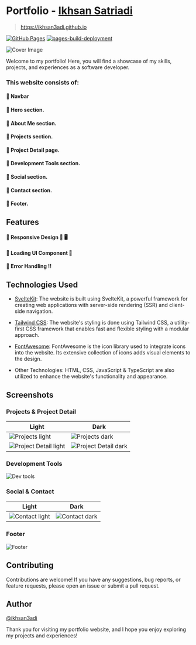 # Portfolio - [Ikhsan Satriadi](https://github.com/ikhsan3adi)

> https://ikhsan3adi.github.io

[![GitHub Pages](https://github.com/ikhsan3adi/ikhsan3adi.github.io/actions/workflows/gh-pages.yml/badge.svg)](https://github.com/ikhsan3adi/ikhsan3adi.github.io/actions/workflows/gh-pages.yml)
[![pages-build-deployment](https://github.com/ikhsan3adi/ikhsan3adi.github.io/actions/workflows/pages/pages-build-deployment/badge.svg)](https://github.com/ikhsan3adi/ikhsan3adi.github.io/actions/workflows/pages/pages-build-deployment)

![Cover Image](https://github.com/ikhsan3adi/ikhsan3adi.github.io/raw/main/images/preview.png)

Welcome to my portfolio! Here, you will find a showcase of my skills, projects, and experiences as a software developer.

### This website consists of:

#### :large_blue_circle: Navbar

#### :large_blue_circle: Hero section.

#### :large_blue_circle: About Me section.

#### :large_blue_circle: Projects section.

#### :large_blue_circle: Project Detail page.

#### :large_blue_circle: Development Tools section.

#### :large_blue_circle: Social section.

#### :large_blue_circle: Contact section.

#### :large_blue_circle: Footer.

## Features

#### :large_blue_diamond: Responsive Design :iphone: :desktop_computer:

#### :large_blue_diamond: Loading UI Component :arrows_counterclockwise:

#### :large_blue_diamond: Error Handling :bangbang:

## Technologies Used

- [SvelteKit](https://kit.svelte.dev/): The website is built using SvelteKit, a powerful framework for creating web applications with server-side rendering (SSR) and client-side navigation.

- [Tailwind CSS](https://tailwindcss.com): The website's styling is done using Tailwind CSS, a utility-first CSS framework that enables fast and flexible styling with a modular approach.

- [FontAwesome](https://fontawesome.com/): FontAwesome is the icon library used to integrate icons into the website. Its extensive collection of icons adds visual elements to the design.

- Other Technologies: HTML, CSS, JavaScript & TypeScript are also utilized to enhance the website's functionality and appearance.

## Screenshots

### Projects & Project Detail

| Light                                                                                                                | Dark                                                                                                               |
| -------------------------------------------------------------------------------------------------------------------- | ------------------------------------------------------------------------------------------------------------------ |
| ![Projects light](https://github.com/ikhsan3adi/ikhsan3adi.github.io/raw/main/images/projects-light.png)             | ![Projects dark](https://github.com/ikhsan3adi/ikhsan3adi.github.io/raw/main/images/projects-dark.png)             |
| ![Project Detail light](https://github.com/ikhsan3adi/ikhsan3adi.github.io/raw/main/images/project-detail-light.png) | ![Project Detail dark](https://github.com/ikhsan3adi/ikhsan3adi.github.io/raw/main/images/project-detail-dark.png) |

### Development Tools

![Dev tools](https://github.com/ikhsan3adi/ikhsan3adi.github.io/raw/main/images/tools-light.png)

### Social & Contact

| Light                                                                                                  | Dark                                                                                                 |
| ------------------------------------------------------------------------------------------------------ | ---------------------------------------------------------------------------------------------------- |
| ![Contact light](https://github.com/ikhsan3adi/ikhsan3adi.github.io/raw/main/images/contact-light.png) | ![Contact dark](https://github.com/ikhsan3adi/ikhsan3adi.github.io/raw/main/images/contact-dark.png) |

### Footer

![Footer](https://github.com/ikhsan3adi/ikhsan3adi.github.io/raw/main/images/footer.png)

## Contributing

Contributions are welcome! If you have any suggestions, bug reports, or feature requests, please open an issue or submit a pull request.

## Author

[@ikhsan3adi](https://github.com/ikhsan3adi)

Thank you for visiting my portfolio website, and I hope you enjoy exploring my projects and experiences!
